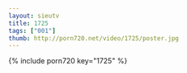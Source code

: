 ```yaml
--- 
layout: sieutv
title: 1725
tags: ["001"]
thumb: http://porn720.net/video/1725/poster.jpg
---
```

{% include porn720 key="1725" %} 
